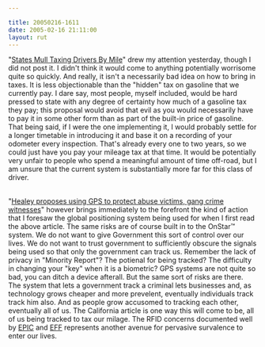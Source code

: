 ```yaml
---

title: 20050216-1611
date: 2005-02-16 21:11:00
layout: rut
---
```


"<a href="http://www.cbsnews.com/stories/2005/02/14/eveningnews/main674120.shtml">States
Mull Taxing Drivers By Mile</a>" drew my attention yesterday,
though I did not post it.  I didn't think it would come to
anything potentially worrisome quite so quickly.  And really, it
isn't a necessarily bad idea on how to bring in taxes.  It is less
objectionable than the "hidden" tax on gasoline that we currently
pay.  I dare say, most people, myself included, would be hard pressed
to state with any degree of certainty how much of a gasoline tax they
pay; this proposal would avoid that evil as you would necessarily
have to pay it in some other form than as part of the built-in price
of gasoline.  That being said, if I were the one implementing it,
I would probably settle for a longer timetable in introducing
it and base it on a recording of your odometer every inspection.
That's already every one to two years, so we could just have you
pay your mileage tax at that time.  It would be potentially very
unfair to people who spend a meaningful amount of time off-road,
but I am unsure that the current system is substantially more far
for this class of driver.<br  /><br  />

"<a href="http://www.boston.com/news/local/massachusetts/articles/2005/02/16/healey_proposes_using_gps_to_protect_abuse_victims_gang_crime_witnesses/">Healey
proposes using GPS to protect abuse victims, gang crime
witnesses</a>" however brings immediately to the forefront the
kind of action that I foresaw the global positioning system being
used for when I first read the above article.  The same risks are
of course built in to the OnStar&#x2122; system.  We do not want
to give Government this sort of control over our lives.  We do not
want to trust government to sufficiently obscure the signals being
used so that only the government can track us.  Remember the lack
of privacy in "Minority Report"?  The potienal for being tracked?
The difficulty in changing your "key" when it is a biometric?
GPS systems are not quite so bad, you can ditch a device afterall.
But the same sort of risks are there.  The system that lets a
government track a criminal lets businesses and, as technology grows
cheaper and more prevelent, eventually individuals track track
him also.  And as people grow accusomed to tracking each other,
eventually all of us.  The California article is one way this will
come to be, all of us being tracked to tax our milage.  The RFID
concerns documented well by <a href="http://www.epic.org/">EPIC</a>
and <a href="http://www.eff.org/Privacy/Surveillance/RFID/">EFF</a>
represents another avenue for pervasive survalence to enter our
lives.


